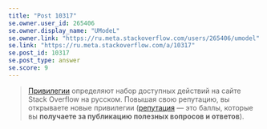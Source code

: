 ```yaml
---
title: "Post 10317"
se.owner.user_id: 265406
se.owner.display_name: "UModeL"
se.owner.link: "https://ru.meta.stackoverflow.com/users/265406/umodel"
se.link: "https://ru.meta.stackoverflow.com/a/10317"
se.post_id: 10317
se.post_type: answer
se.score: 9
---
```

<blockquote>
  <p><a href="https://ru.stackoverflow.com/help/privileges">Привилегии</a> определяют набор доступных действий на сайте Stack Overflow
  на русском. Повышая свою репутацию, вы открываете новые привилегии
  (<a href="https://ru.stackoverflow.com/help/reputation">репутация</a> — это баллы, которые вы <strong>получаете за публикацию полезных
  вопросов и ответов</strong>).</p>
</blockquote>
